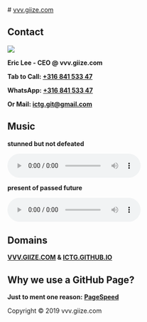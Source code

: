 <head>
<link rel="apple-touch-icon" sizes="180x180" href="/apple-touch-icon.png">
<link rel="icon" type="image/png" sizes="32x32" href="/favicon-32x32.png">
<link rel="icon" type="image/png" sizes="16x16" href="/favicon-16x16.png">
<link rel="manifest" href="/site.webmanifest">
<meta name="viewport" content="width=device-width, initial-scale=1">
</head>
# <a href="http://vvv.giize.com" >vvv.giize.com</a>

## **Contact**
<img src="https://ictg.github.io/ictg-i.jpg" >

**Eric Lee - CEO @ vvv.giize.com**

**Tab to Call: <a href="tel:+31684153347">+316 841 533 47</a>**

**WhatsApp: <a href="https://wa.me/31684153347?text=VVV.GIIZE.COM" target="_blank">+316 841 533 47</a>**

**Or Mail: <a href="mailto:ictg.git@gmail.com" target="_blank">ictg.git@gmail.com</a>**

## Music
**stunned but not defeated**
	
<audio src="/Public-Enemy.mp3" controls ></audio>

**present of passed future**
	
<audio controls src="/future2.mp3" ></audio>

## **Domains**

**<a href="http://vvv.giize.com" target="_blank">VVV.GIIZE.COM</a> & <a href="http://ictg.github.io" target="_blank">ICTG.GITHUB.IO</a>**

## **Why we use a GitHub Page?**
**Just to ment one reason:** <strong><a href="https://developers.google.com/speed/pagespeed/insights/?hl=de&url=https%3A%2F%2Fictg.github.io%2F&tab=desktop" target="_blank">PageSpeed</a></strong>

Copyright © 2019 vvv.giize.com
